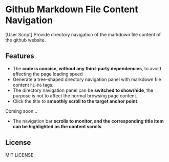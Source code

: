 # Github Markdown File Content Navigation

[User Script] Provide directory navigation of the markdown file content of the github website.

## Features

-   The **code is concise, without any third-party dependencies**, to avoid affecting the page loading speed
-   Generate a tree-shaped directory navigation panel with markdown file content `h1-h6` tags.
-   The directory navigation panel can be **switched to show/hide**, the purpose is not to affect the normal browsing page content.
-   Click the title to **smoothly scroll to the target anchor point**.

Coming soon...

-   The navigation bar **scrolls to monitor, and the corresponding title item can be highlighted as the content scrolls**.

## License

MIT LICENSE.
